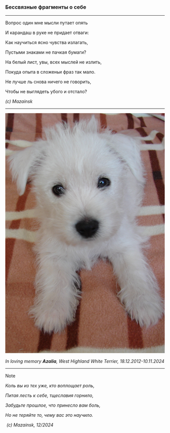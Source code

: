 ### Бессвязные фрагменты о себе

***

Вопрос один мне мысли путает опять

И карандаш в руке не придает отваги:

Как научиться ясно чувства излагать,

Пустыми знаками не пачкая бумаги?
      
​На белый лист, увы, всех мыслей не излить,

​Покуда опыта в сложеньи фраз так мало.

​Не лучше ль снова ничего не говорить,

​Чтобы не выглядеть убого и отстало?

  *(c) Mazainsk*
      
***

![](DSC04533_cr.jpg)

*In loving memory **Azalia**, West Highland White Terrier, 18.12.2012-10.11.2024*

***

> [!NOTE]
>
> *Коль вы из тех уже, кто воплощает роль,*
>
> *Питая лесть к себе, тщеславия горнило,*
>
> *Забудьте прошлое, что принесло вам боль,*
>
> *Но не теряйте то, чему вас это научило.*
>
> ​	*(c) Mazainsk, 12/2024*
